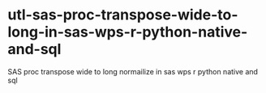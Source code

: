 # utl-sas-proc-transpose-wide-to-long-in-sas-wps-r-python-native-and-sql
SAS proc transpose wide to long normailize in sas wps r python native and sql
